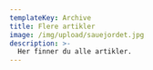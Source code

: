 ```yaml
--- 
templateKey: Archive
title: Flere artikler
image: /img/upload/sauejordet.jpg
description: >-
  Her finner du alle artikler.
---
```

